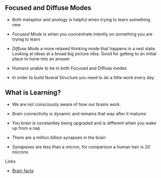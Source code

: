 ## Focused and Diffuse Modes

- Both metaphor and anology is helpful when trying to learn something new

- *Focused Mode* is when you concentrate intently on something you are trying to learn

- *Diffuse Mode* a more relaxed thinking mode that happens in a rest state. Looking at ideas at a broad big picture idea. Good for getting to an initial place to hone into an answer

- Humans unable to be in both Focused and Diffuse modes

- In order to build Nueral Structure you need to do a little work every day.

## What is Learning?

- We are not consciously aware of how our brains work.

- Brain connectivity is dynamic and remains that way after it matures

- You brain is constantley being upgraded and is different when you wake up from a nap

- There are a million billion synapses in the brain

- Synapeses are less than a micron, for comparison a human hair is 20 microns

Links

- [Brain facts](brainfacts.org)